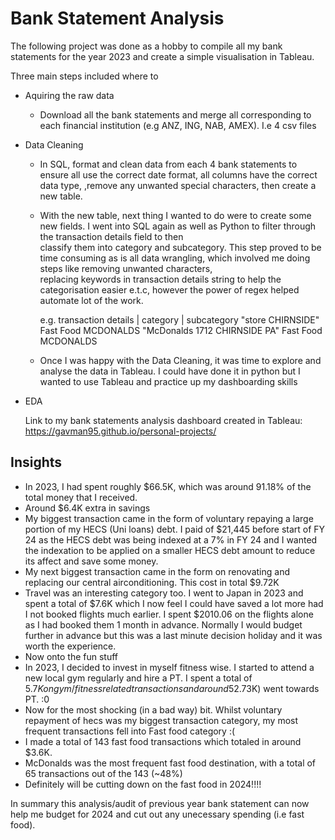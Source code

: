 # Bank Statement Analysis

The following project was done as a hobby to compile all my bank statements for the year 2023 and create a simple visualisation in Tableau.

Three main steps included where to 
* Aquiring the raw data
  * Download all the bank statements and merge all corresponding to each financial institution (e.g ANZ, ING, NAB, AMEX). I.e 4 csv files
    
* Data Cleaning
  * In SQL, format and clean data from each 4 bank statements to ensure all use the correct date format, all columns have the correct data type,
    ,remove any unwanted special characters, then create a new table.
    
  * With the new table, next thing I wanted to do were to create some new fields. I went into SQL again as well as Python to filter through the transaction details field to then   
    classify them into category and subcategory. This step proved to be time consuming as is all data wrangling, which involved me doing steps like removing unwanted characters,   
    replacing keywords in transaction details string to help the categorisation easier e.t.c, however the power of regex helped automate lot of the work.

    e.g. transaction details         | category      | subcategory
         "store CHIRNSIDE"              Fast Food       MCDONALDS
         "McDonalds 1712 CHIRNSIDE PA"   Fast Food      MCDONALDS
    
  * Once I was happy with the Data Cleaning, it was time to explore and analyse the data in Tableau. I could have done it in python but I wanted to use Tableau and practice up my 
    dashboarding skills
  
* EDA
  
   Link to my bank statements analysis dashboard created in Tableau:
   https://gavman95.github.io/personal-projects/

## Insights

* In 2023, I had spent roughly $66.5K, which was around 91.18% of the total money that I received.
* Around $6.4K extra in savings
* My biggest transaction came in the form of voluntary repaying a large portion of my HECS (Uni loans) debt. I paid of $21,445 before start of FY 24 as the HECS debt was being indexed at a 7% in FY 24 and I wanted the indexation to be applied on a smaller HECS debt amount to reduce its affect and save some money.
* My next biggest transaction came in the form on renovating and replacing our central airconditioning. This cost in total $9.72K
* Travel was an interesting category too. I went to Japan in 2023 and spent a total of $7.6K which I now feel I could have saved a lot more had I not booked flights much earlier. I spent $2010.06 on the flights alone as I had booked them 1 month in advance. Normally I would budget further in advance but this was a last minute decision holiday and it was worth the experience.
* Now onto the fun stuff
* In 2023, I decided to invest in myself fitness wise. I started to attend a new local gym regularly and hire a PT. I spent a total of $5.7K on gym/fitness related transactions and around 52.7% (~$3K) went towards PT. :0
* Now for the most shocking (in a bad way) bit. Whilst voluntary repayment of hecs was my biggest transaction category, my most frequent transactions fell into Fast food category :(
* I made a total of 143 fast food transactions which totaled in around $3.6K.
* McDonalds was the most frequent fast food destination, with a total of 65 transactions out of the 143 (~48%)
* Definitely will be cutting down on the fast food in 2024!!!!

In summary this analysis/audit of previous year bank statement can now help me budget for 2024 and cut out any unecessary spending (i.e fast food). 


  
